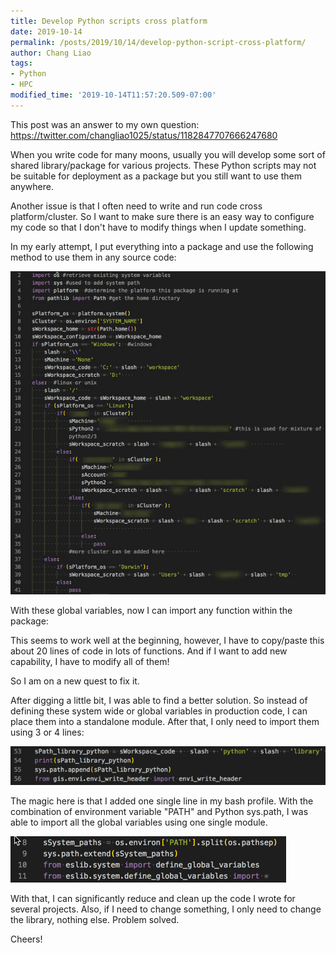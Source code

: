 ```yaml
---
title: Develop Python scripts cross platform
date: 2019-10-14
permalink: /posts/2019/10/14/develop-python-script-cross-platform/
author: Chang Liao
tags:
- Python
- HPC
modified_time: '2019-10-14T11:57:20.509-07:00'
---
```




This post was an answer to my own question: https://twitter.com/changliao1025/status/1182847707666247680

When you write code for many moons, usually you will develop some sort of shared library/package for various projects.
These Python scripts may not be suitable for deployment as a package but you still want to use them anywhere.

Another issue is that I often need to write and run code cross platform/cluster. So I want to make sure there is an easy way to configure my code so that I don't have to modify things when I update something.

In my early attempt, I put everything into a package and use the following method to use them in any source code:

![Figure 1](https://github.com/changliao/changliao.github.io/blob/main/_figure/python01.jpg?raw=true)



With these global variables, now I can import any function within the package:


This seems to work well at the beginning, however, I have to copy/paste this about 20 lines of code in lots of functions. And if I want to add new capability, I have to modify all of them!

So I am on a new quest to fix it.

After digging a little bit, I was able to find a better solution. So instead of defining these system wide or global variables in production code, I can place them into a standalone module.
After that, I only need to import them using 3 or 4 lines:

![Figure 2](https://github.com/changliao/changliao.github.io/blob/main/_figure/python02.jpg?raw=true)



The magic here is that I added one single line in my bash profile.
With the combination of environment variable "PATH" and Python sys.path, I was able to import all the global variables using one single module.

![Figure 3](https://github.com/changliao/changliao.github.io/blob/main/_figure/python03.jpg?raw=true)

With that, I can significantly reduce and clean up the code I wrote for several projects. Also, if I need to change something, I only need to change the library, nothing else.
Problem solved.

Cheers!